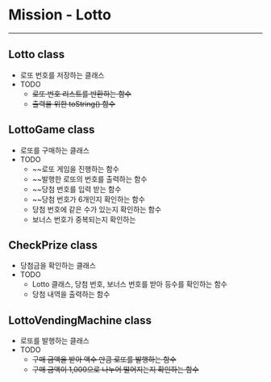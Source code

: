 # Mission - Lotto

***

## Lotto class

- 로또 번호를 저장하는 클래스
- TODO
    - ~~로또 번호 리스트를 반환하는 함수~~
    - ~~출력을 위한 toString() 함수~~

## LottoGame class

- 로또를 구매하는 클래스
- TODO
    - ~~로또 게임을 진행하는 함수
    - ~~발행한 로또의 번호를 출력하는 함수
    - ~~당첨 번호를 입력 받는 함수
    - ~~당첨 번호가 6개인지 확인하는 함수
    - 당첨 번호에 같은 수가 있는지 확인하는 함수
    - 보너스 번호가 중복되는지 확인하는 

## CheckPrize class

- 당첨금을 확인하는 클래스
- TODO
    - Lotto 클래스, 당첨 번호, 보너스 번호를 받아 등수를 확인하는 함수
    - 당첨 내역을 출력하는 함수

## LottoVendingMachine class

- 로또를 발행하는 클래스
- TODO
    - ~~구매 금액을 받아 액수 만큼 로또를 발행하는 함수~~
    - ~~구매 금액이 1,000으로 나누어 떨어지는지 확인하는 함수~~
